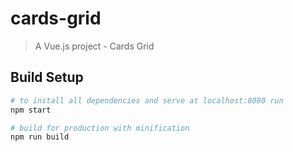 # cards-grid

> A Vue.js project - Cards Grid

## Build Setup

``` bash
# to install all dependencies and serve at localhost:8080 run
npm start

# build for production with minification
npm run build
```
